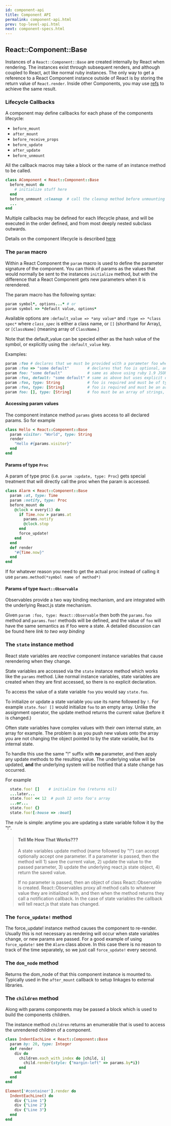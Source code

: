 ```yaml
---
id: component-api
title: Component API
permalink: component-api.html
prev: top-level-api.html
next: component-specs.html
---
```


## React::Component::Base

Instances of a `React::Component::Base` are created internally by React when rendering. The instances exist through subsequent renders, and although coupled to React, act like normal ruby instances. The only way to get a reference to a React Component instance outside of React is by storing the return value of `React.render`.  Inside other Components, you may use [refs](/docs/more-about-refs.html) to achieve the same result.

### Lifecycle Callbacks

A component may define callbacks for each phase of the components lifecycle:

* `before_mount`
* `after_mount`
* `before_receive_props`
* `before_update`
* `after_update`
* `before_unmount`

All the callback macros may take a block or the name of an instance method to be called.

```ruby
class AComponent < React::Component::Base
  before_mount do
    # initialize stuff here
  end
  before_unmount :cleanup  # call the cleanup method before unmounting
  ...
end
```

Multiple callbacks may be defined for each lifecycle phase, and will be executed in the order defined, and from most deeply nested subclass outwards.

Details on the component lifecycle is described [here](docs/component-specs.html)

### The `param` macro

Within a React Component the `param` macro is used to define the parameter signature of the component.  You can think of params as 
the values that would normally be sent to the instances `initialize` method, but with the difference that a React Component gets new parameters when it is rerendered.  

The param macro has the following syntax:

```ruby
param symbol*, options...* # or
param symbol => *default value, options*
```

Available options are `:default_value => *any value*` and `:type => *class spec*`
where *`class_spec`* is either a class name, or `[]` (shorthand for Array), or `[ClassName]` (meaning array of `ClassName`.)

Note that the default_value can be specied either as the hash value of the symbol, or explicitly using the `:default_value` key.

Examples:

```ruby
param :foo # declares that we must be provided with a parameter foo when the component is instantiated or re-rerendered.
param :foo => "some default"        # declares that foo is optional, and if not present the value "some default" will be used.
param foo: "some default"           # same as above using ruby 1.9 JSON style syntax
param :foo, default: "some default" # same as above but uses explicit default key
param :foo, type: String            # foo is required and must be of type String
param :foo, type: [String]          # foo is required and must be an array of Strings
param foo: [], type: [String]       # foo must be an array of strings, and has a default value of the empty array.
```

#### Accessing param values

The component instance method `params` gives access to all declared params.  So for example

```ruby
class Hello < React::Component::Base
  param visitor: "World", type: String
  render
    "Hello #{params.visitor}"
  end
end
```

#### Params of type `Proc`

A param of type proc (i.e. `param :update, type: Proc`) gets special treatment that will directly
call the proc when the param is accessed.

```ruby
class Alarm < React::Component::Base
  param :at, type: Time
  param :notify, type: Proc
  before_mount do
    @clock = every(1) do
      if Time.now > params.at
        params.notify
        @clock.stop
      end
      force_update!
    end
  end
  def render
    "#{Time.now}"
  end
end
```

If for whatever reason you need to get the actual proc instead of calling it use `params.method(*symbol name of method*)`

#### Params of type `React::Observable`

Observables provide a two way binding mechanism, and are integrated with the underlying React.js state mechanism.

Given `param :foo, type: React::Observable` then both the `params.foo` method and `params.foo!` methods will be defined, and
the value of `foo` will have the same semantics as if foo were a state.  A detailed discussion can be found here *link to two way binding*

### The `state` instance method

React state variables are *reactive* component instance variables that cause rerendering when they change.

State variables are accessed via the `state` instance method which works like the `params` method. Like normal instance variables, state variables are created when they are first accessed, so there is no explicit declaration.  

To access the value of a state variable `foo` you would say `state.foo`.  

To initialize or update a state variable you use its name followed by `!`.  For example `state.foo! []` would initialize `foo` to an empty array.  Unlike the assignment operator, the update method returns the current value (before it is changed.)

Often state variables have complex values with their own internal state, an array for example.  The problem is as you push new values onto the array you are not changing the object pointed to by the state variable, but its internal state.

To handle this use the same "!" suffix with **no** parameter, and then apply any update methods to the resulting value.  The underlying value will be updated, **and** the underlying system will be notified that a state change has occurred. 

For example
```ruby
  state.foo! []    # initialize foo (returns nil)
  ...later...
  state.foo! << 12  # push 12 onto foo's array
  ...or...
  state.foo! {}
  state.foo![:house => :boat]
```

The rule is simple:  anytime you are updating a state variable follow it by the "!".

> #### Tell Me How That Works???
> 
> A state variables update method (name followed by "!") can accept optionally accept one parameter.  If a parameter is passed, then the method will 1) save the current value, 2) update the value to the passed parameter, 3) update the underlying react.js state object, 4) return the saved value.
>
> If no parameter is passed, then an object of class React::Observable is created.  React::Observables proxy all method calls to whatever value they are initialized with, and then when the method returns they call a notification callback.  In the case of state variables the callback will tell react.js that state has changed.
 
### The `force_update!` method

The force_update! instance method causes the component to re-render.  Usually this is not necessary as rendering will occur when state variables change, or new params are passed.  For a good example of using `force_update!` see the `Alarm` class above.  In this case there is no reason to track of the time separately, so we just call `force_update!` every second.

### The `dom_node` method

Returns the dom_node of that this component instance is mounted to.  Typically used in the `after_mount` callback to setup linkages to external libraries.

### The `children` method

Along with params components may be passed a block which is used to build the components children.

The instance method `children` returns an enumerable that is used to access the unrendered children of a component.

```ruby
class IndentEachLine < React::Component::Base
  param by: 20, type: Integer
  def render
    div do
      children.each_with_index do |child, i|
        child.render(style: {"margin-left" => params.by*i})
      end
    end
  end
end

Element['#container'].render do
  IndentEachLine() do
    div {"Line 1"}
    div {"Line 2"}
    div {"Line 3"}
  end
end
```
